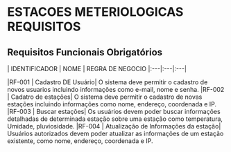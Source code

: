 # ESTACOES METERIOLOGICAS REQUISITOS

## Requisitos Funcionais Obrigatórios
| IDENTIFICADOR | NOME | REGRA DE NEGOCIO |:---|:---|:---|

|RF-001 | Cadastro DE Usuário| O sistema deve permitir o cadastro de novos usuarios incluindo informações como e-mail, nome e senha.
|RF-002 | Cadatro de estações|  O sistema deve permitir o cadastro de novas estações incluindo informações como nome, endereço, coordenada e IP.
|RF-003 | Buscar estações| Os usuários devem poder buscar informações detalhadas de determinada estação sobre uma estação como temperatura, Umidade, pluviosidade.
|RF-004 | Atualização de Informações da estação| Usuários autorizados devem poder atualizar as informações de um estação existente, como nome, endereço, coordenada e IP.

